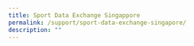 ```yaml
---
title: Sport Data Exchange Singappore
permalink: /support/sport-data-exchange-singapore/
description: ""
---
```

